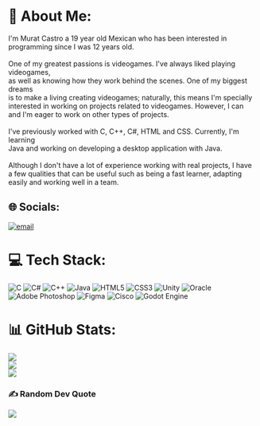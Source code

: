 # 💫 About Me:
I'm Murat Castro a 19 year old Mexican who has been interested in<br>programming since I was 12 years old.<br><br>One of my greatest passions is videogames. I've always liked playing videogames,<br>as well as knowing how they work behind the scenes. One of my biggest dreams<br>is to make a living creating videogames; naturally, this means I'm specially<br>interested in working on projects related to videogames. However, I can<br>and I'm eager to work on other types of projects.<br><br>I've previously worked with C, C++, C#, HTML and CSS. Currently, I'm learning<br>Java and working on developing a desktop application with Java.<br><br>Although I don't have a lot of experience working with real projects, I have <br>a few qualities that can be useful such as being a fast learner, adapting<br>easily and working well in a team.<br>


## 🌐 Socials:
[![email](https://img.shields.io/badge/Email-D14836?logo=gmail&logoColor=white)](mailto:20243ds044@utez.edu.mx) 

# 💻 Tech Stack:
![C](https://img.shields.io/badge/c-%2300599C.svg?style=for-the-badge&logo=c&logoColor=white) ![C#](https://img.shields.io/badge/c%23-%23239120.svg?style=for-the-badge&logo=csharp&logoColor=white) ![C++](https://img.shields.io/badge/c++-%2300599C.svg?style=for-the-badge&logo=c%2B%2B&logoColor=white) ![Java](https://img.shields.io/badge/java-%23ED8B00.svg?style=for-the-badge&logo=openjdk&logoColor=white) ![HTML5](https://img.shields.io/badge/html5-%23E34F26.svg?style=for-the-badge&logo=html5&logoColor=white) ![CSS3](https://img.shields.io/badge/css3-%231572B6.svg?style=for-the-badge&logo=css3&logoColor=white) ![Unity](https://img.shields.io/badge/unity-%23000000.svg?style=for-the-badge&logo=unity&logoColor=white) ![Oracle](https://img.shields.io/badge/Oracle-F80000?style=for-the-badge&logo=oracle&logoColor=white) ![Adobe Photoshop](https://img.shields.io/badge/adobe%20photoshop-%2331A8FF.svg?style=for-the-badge&logo=adobe%20photoshop&logoColor=white) ![Figma](https://img.shields.io/badge/figma-%23F24E1E.svg?style=for-the-badge&logo=figma&logoColor=white) ![Cisco](https://img.shields.io/badge/cisco-%23049fd9.svg?style=for-the-badge&logo=cisco&logoColor=black) ![Godot Engine](https://img.shields.io/badge/GODOT-%23FFFFFF.svg?style=for-the-badge&logo=godot-engine)
# 📊 GitHub Stats:
![](https://github-readme-stats.vercel.app/api?username=Murat-rat&theme=dark&hide_border=false&include_all_commits=false&count_private=false)<br/>
![](https://nirzak-streak-stats.vercel.app/?user=Murat-rat&theme=dark&hide_border=false)<br/>
![](https://github-readme-stats.vercel.app/api/top-langs/?username=Murat-rat&theme=dark&hide_border=false&include_all_commits=false&count_private=false&layout=compact)

### ✍️ Random Dev Quote
![](https://quotes-github-readme.vercel.app/api?type=horizontal&theme=radical)

<!-- Proudly created with GPRM ( https://gprm.itsvg.in ) -->
